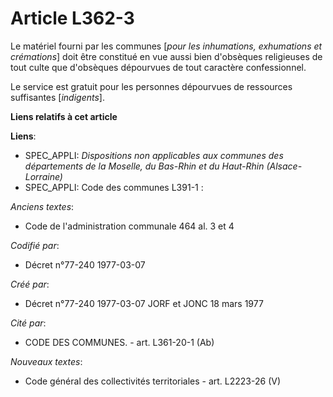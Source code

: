# Article L362-3

Le matériel fourni par les communes [*pour les inhumations, exhumations et crémations*] doit être constitué en vue aussi bien
d'obsèques religieuses de tout culte que d'obsèques dépourvues de tout caractère confessionnel.

Le service est gratuit pour les personnes dépourvues de ressources suffisantes [*indigents*].

**Liens relatifs à cet article**

**Liens**:

  - SPEC_APPLI: *Dispositions non applicables aux communes des départements de la Moselle, du Bas-Rhin et du Haut-Rhin (Alsace-Lorraine)*
  - SPEC_APPLI: Code des communes L391-1 :

_Anciens textes_:

  - Code de l'administration communale 464 al. 3 et 4

_Codifié par_:

  - Décret n°77-240 1977-03-07

_Créé par_:

  - Décret n°77-240 1977-03-07 JORF et JONC 18 mars 1977

_Cité par_:

  - CODE DES COMMUNES. - art. L361-20-1 (Ab)

_Nouveaux textes_:

  - Code général des collectivités territoriales - art. L2223-26 (V)
